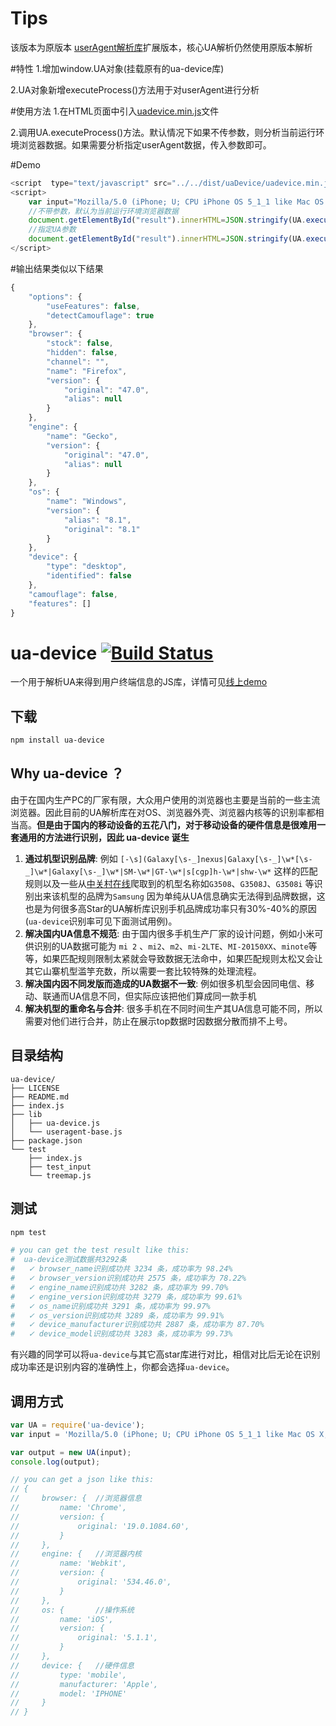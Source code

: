 # Tips
该版本为原版本 [userAgent解析库](http://fex.baidu.com/ua-device/)扩展版本，核心UA解析仍然使用原版本解析

#特性
1.增加window.UA对象(挂载原有的ua-device库) 

2.UA对象新增executeProcess()方法用于对userAgent进行分析

#使用方法
1.在HTML页面中引入[uadevice.min.js](https://github.com/VioletLife/ua-device/archive/0.0.2.zip)文件

2.调用UA.executeProcess()方法。默认情况下如果不传参数，则分析当前运行环境浏览器数据。如果需要分析指定userAgent数据，传入参数即可。

#Demo
```javascript
<script  type="text/javascript" src="../../dist/uaDevice/uadevice.min.js"></script>
<script>
    var input="Mozilla/5.0 (iPhone; U; CPU iPhone OS 5_1_1 like Mac OS X; en) AppleWebKit/534.46.0 (KHTML, like Gecko) CriOS/19.0.1084.60 Mobile/9B206 Safari/7534.48.3";
    //不带参数，默认为当前运行环境浏览器数据
    document.getElementById("result").innerHTML=JSON.stringify(UA.executeProcess());
    //指定UA参数
    document.getElementById("result").innerHTML=JSON.stringify(UA.executeProcess(input));
</script>
```

#输出结果类似以下结果
```javascript
{
    "options": {
        "useFeatures": false,
        "detectCamouflage": true
    },
    "browser": {
        "stock": false,
        "hidden": false,
        "channel": "",
        "name": "Firefox",
        "version": {
            "original": "47.0",
            "alias": null
        }
    },
    "engine": {
        "name": "Gecko",
        "version": {
            "original": "47.0",
            "alias": null
        }
    },
    "os": {
        "name": "Windows",
        "version": {
            "alias": "8.1",
            "original": "8.1"
        }
    },
    "device": {
        "type": "desktop",
        "identified": false
    },
    "camouflage": false,
    "features": []
}
```

# ua-device [![Build Status](https://travis-ci.org/fex-team/ua-device.svg?branch=master)](https://travis-ci.org/fex-team/ua-device)
一个用于解析UA来得到用户终端信息的JS库，详情可见[线上demo](http://fex-team.github.io/ua-device/)

## 下载
```bash
npm install ua-device
```

## Why ua-device ？
由于在国内生产PC的厂家有限，大众用户使用的浏览器也主要是当前的一些主流浏览器。因此目前的UA解析库在对OS、浏览器外壳、浏览器内核等的识别率都相当高。**但是由于国内的移动设备的五花八门，对于移动设备的硬件信息是很难用一套通用的方法进行识别，因此 ua-device 诞生**

1. **通过机型识别品牌**: 例如 `[-\s](Galaxy[\s-_]nexus|Galaxy[\s-_]\w*[\s-_]\w*|Galaxy[\s-_]\w*|SM-\w*|GT-\w*|s[cgp]h-\w*|shw-\w*` 这样的匹配规则以及一些从[中关村在线](http://detail.zol.com.cn/cell_phone_index/subcate57_list_1.html)爬取到的机型名称如`G3508`、`G3508J`、`G3508i` 等识别出来该机型的品牌为`Samsung` 因为单纯从UA信息确实无法得到品牌数据，这也是为何很多高Star的UA解析库识别手机品牌成功率只有30%-40%的原因(`ua-device`识别率可见下面测试用例)。
2. **解决国内UA信息不规范**: 由于国内很多手机生产厂家的设计问题，例如小米可供识别的UA数据可能为 `mi 2` 、`mi2`、`m2`、`mi-2LTE`、`MI-20150XX`、`minote`等等，如果匹配规则限制太紧就会导致数据无法命中，如果匹配规则太松又会让其它山寨机型滥竽充数，所以需要一套比较特殊的处理流程。
3. **解决国内因不同发版而造成的UA数据不一致**: 例如很多机型会因同电信、移动、联通而UA信息不同，但实际应该把他们算成同一款手机
4. **解决机型的重命名与合并**: 很多手机在不同时间生产其UA信息可能不同，所以需要对他们进行合并，防止在展示top数据时因数据分散而排不上号。

## 目录结构
```
ua-device/
├── LICENSE
├── README.md
├── index.js
├── lib
│   ├── ua-device.js
│   └── useragent-base.js
├── package.json
└── test
    ├── index.js
    ├── test_input
    └── treemap.js
```

## 测试

```bash
npm test

# you can get the test result like this:
#  ua-device测试数据共3292条
#   ✓ browser_name识别成功共 3234 条，成功率为 98.24%
#   ✓ browser_version识别成功共 2575 条，成功率为 78.22%
#   ✓ engine_name识别成功共 3282 条，成功率为 99.70%
#   ✓ engine_version识别成功共 3279 条，成功率为 99.61%
#   ✓ os_name识别成功共 3291 条，成功率为 99.97%
#   ✓ os_version识别成功共 3289 条，成功率为 99.91%
#   ✓ device_manufacturer识别成功共 2887 条，成功率为 87.70%
#   ✓ device_model识别成功共 3283 条，成功率为 99.73%
```
有兴趣的同学可以将`ua-device`与其它高star库进行对比，相信对比后无论在识别成功率还是识别内容的准确性上，你都会选择`ua-device`。


## 调用方式

```javascript
var UA = require('ua-device');
var input = 'Mozilla/5.0 (iPhone; U; CPU iPhone OS 5_1_1 like Mac OS X; en) AppleWebKit/534.46.0 (KHTML, like Gecko) CriOS/19.0.1084.60 Mobile/9B206 Safari/7534.48.3';

var output = new UA(input);
console.log(output);

// you can get a json like this:
// {
//     browser: {  //浏览器信息
//         name: 'Chrome',
//         version: {
//             original: '19.0.1084.60',
//         }
//     },
//     engine: {   //浏览器内核
//         name: 'Webkit',
//         version: {
//             original: '534.46.0',
//         }
//     },
//     os: {       //操作系统
//         name: 'iOS',
//         version: {
//             original: '5.1.1',
//         }
//     },
//     device: {   //硬件信息
//         type: 'mobile',
//         manufacturer: 'Apple',
//         model: 'IPHONE'
//     }
// }
```

